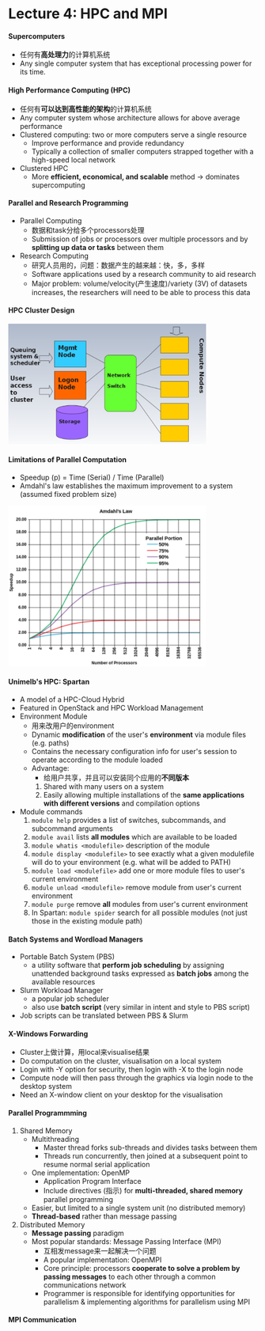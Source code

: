 # Lecture 4: HPC and MPI

#### Supercomputers
* 任何有**高处理力**的计算机系统
* Any single computer system that has exceptional processing power for its time.

#### High Performance Computing (HPC)
* 任何有**可以达到高性能的架构**的计算机系统
* Any computer system whose architecture allows for above average performance
* Clustered computing: two or more computers serve a single resource
    * Improve performance and provide redundancy
    * Typically a collection of smaller computers strapped together with a high-speed local network 
* Clustered HPC
    * More **efficient, economical, and scalable** method -> dominates supercomputing

#### Parallel and Research Programming
* Parallel Computing
    * 数据和task分给多个processors处理
    * Submission of jobs or processors over multiple processors and by **splitting up data or tasks** between them
* Research Computing
    * 研究人员用的，问题：数据产生的越来越：快，多，多样
    * Software applications used by a research community to aid research
    * Major problem: volume/velocity(产生速度)/variety (3V) of datasets increases, the researchers will need to be able to process this data

#### HPC Cluster Design
<img src="pic/hpc_design.png" width="400">

#### Limitations of Parallel Computation
* Speedup (p) = Time (Serial) / Time (Parallel)
* Amdahl's law establishes the maximum improvement to a system (assumed fixed problem size)
<img src="pic/amdahl3.png" width="400">

#### Unimelb's HPC: Spartan
* A model of a HPC-Cloud Hybrid
* Featured in OpenStack and HPC Workload Management
* Environment Module
    * 用来改用户的environment
    * Dynamic **modification** of the user's **environment** via module files (e.g. paths)
    * Contains the necessary configuration info for user's session to operate according to the module loaded
    * Advantage: 
        * 给用户共享，并且可以安装同个应用的**不同版本**
        1. Shared with many users on a system
        2. Easily allowing multiple installations of the **same applications with different versions** and compilation options
* Module commands
    1. `module help` provides a list of switches, subcommands, and subcommand arguments
    2. `module avail` lists **all modules** which are available to be loaded
    3. `module whatis <modulefile>` description of the module
    4. `module display <modulefile>` to see exactly what a given modulefile will do to your environment (e.g. what will be added to PATH)
    5. `module load <modulefile>` add one or more module files to user's current environment
    6. `module unload <modulefile>` remove module from user's current environment
    7. `module purge` remove **all** modules from user's current environment
    8. In Spartan: `module spider` search for all possible modules (not just those in the existing module path)

#### Batch Systems and Wordload Managers
* Portable Batch System (PBS)
    * a utility software that **perform job scheduling** by assigning unattended background tasks expressed as **batch jobs** among the available resources
* Slurm Workload Manager
    * a popular job scheduler
    * also use **batch script** (very similar in intent and style to PBS script)
* Job scripts can be translated between PBS & Slurm

#### X-Windows Forwarding
* Cluster上做计算，用local来visualise结果
* Do computation on the cluster, visualisation on a local system
* Login with -Y option for security, then login with -X to the login node
* Compute node will then pass through the graphics via login node to the desktop system
* Need an X-window client on your desktop for the visualisation

#### Parallel Programmming
1. Shared Memory
    * Multithreading
        * Master thread forks sub-threads and divides tasks between them
        * Threads run concurrently, then joined at a subsequent point to resume normal serial application
    * One implementation: OpenMP
        * Application Program Interface
        * Include directives (指示) for **multi-threaded, shared memory** parallel programming
    * Easier, but limited to a single system unit (no distributed memory)
    * **Thread-based** rather than message passing
2. Distributed Memory
    * **Message passing** paradigm
    * Most popular standards: Message Passing Interface (MPI)
        * 互相发message来一起解决一个问题
        * A popular implementation: OpenMPI
        * Core principle: processors **cooperate to solve a problem by passing messages** to each other through a common communications network
        * Programmer is responsible for identifying opportunities for parallelism & implementing algorithms for parallelism using MPI

#### MPI Communication
